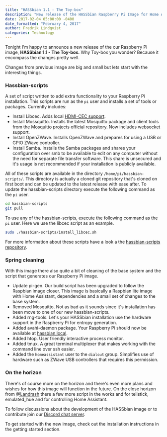 ```yaml
---
title: "HASSbian 1.1 - The Toy-box"
description: "New release of the HASSbian Raspberry Pi Image for Home Assistant"
date: 2017-02-04 05:00:00 -0400
date_formatted: "February 4, 2017"
author: Fredrik Lindqvist
categories: Technology
---
```


Tonight I'm happy to announce a new release of the our Raspberry Pi image, **HASSbian 1.1 - The Toy-box.**
Why Toy-box you wonder? Because it encompass the changes pretty well.

Changes from previous image are big and small but lets start with the interesting things.

### Hassbian-scripts
A set of script written to add extra functionality to your Raspberry Pi installation.
This scripts are run as the `pi` user and installs a set of tools or packages.
Currently includes:
 - Install Libcec. Adds local [HDMI-CEC support][cec].
 - Install Mossquitto. Installs the latest Mosquitto package and client tools from the Mosquitto projects official repository. Now includes websocket support.
 - Install OpenZWave. Installs OpenZWave and prepares for using a USB or GPIO ZWave controller.
 - Install Samba. Installs the Samba packages and shares your configuration over smb to be available to edit on any computer without the need for separate file transfer software. This share is unsecured and it's usage is not recommended if your installation is publicly available.

All of these scripts are available in the directory `/home/pi/hassbian-scripts/`. This directory is actually a cloned git repository that's cloned on first boot and can be updated to the latest release with ease after.
To update the hassbian-scripts directory execute the following command as the `pi` user.
```bash
cd hassbian-scripts
git pull
```
To use any of the hassbian-scripts, execute the following command as the `pi` user. Here we use the libcec script as an example.
```bash
sudo ./hassbian-scripts/install_libcec.sh
```

For more information about these scripts have a look a the [hassbian-scripts repository][hassbian-repo].

### Spring cleaning
With this image there also quite a bit of cleaning of the base system and the script that generates our Raspberry Pi image.
 - Update pi-gen. Our build script has been upgraded to follow the Raspbian image closer. This image is basically a Raspbian lite image with Home Assistant, dependencies and a small set of changes to the base system.
 - Removed Mosquitto. Not as bad as it sounds since it's installation has been move to one of our new hassbian-scripts.
 - Added rng-tools. Let's your HASSbian installation use the hardware support in the Raspberry Pi for entropy generation.
 - Added avahi-daemon package. Your Raspberry Pi should now be available at [hassbian.local][hassbian-avahi].
 - Added htop. User friendly interactive process monitor.
 - Added tmux. A great terminal multiplexer that makes working with the command line over ssh easier.
 - Added the `homeassistant` user to the `dialout` group. Simplifies use of hardware such as ZWave USB controllers that requires this permission.

### On the horizon
There's of course more on the horizon and there's even more plans and wishes for how this image will function in the future.
On the close horizon from [@Landrash][landrash-github] there a few more script in the works and for tellstick, emulated_hue and for controlling Home Assistant.

To follow discussions about the development of the HASSbian image or to contribute join our [Discord chat server][discord].

To get started with the new image, check out the installation instructions in the getting started section.

[cec]: /integrations/hdmi_cec/
[hassbian-repo]: https://github.com/home-assistant/hassbian-scripts
[hassbian-avahi]: https://hassbian.local
[landrash-github]: https://github.com/Landrash
[discord]: https://discord.gg/8X8DTH4
